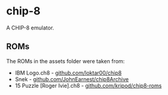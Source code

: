 # chip-8

A CHIP-8 emulator.

## ROMs

The ROMs in the assets folder were taken from:

 * IBM Logo.ch8 - [github.com/loktar00/chip8](https://github.com/loktar00/chip8/tree/master/roms)
 * Snek - [github.com/JohnEarnest/chip8Archive](https://johnearnest.github.io/chip8Archive/play.html?p=snek)
 * 15 Puzzle \[Roger Ivie\].ch8 - [github.com/kripod/chip8-roms](https://github.com/kripod/chip8-roms/tree/master/games)
